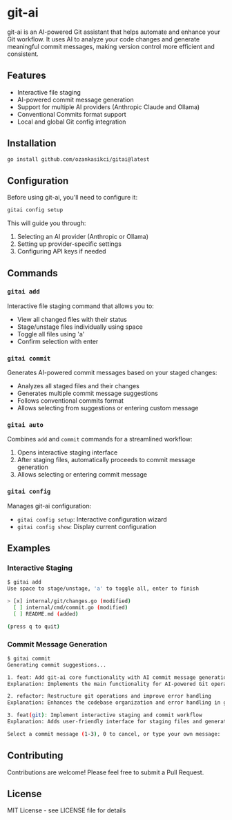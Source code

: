 # git-ai

git-ai is an AI-powered Git assistant that helps automate and enhance your Git workflow. It uses AI to analyze your code changes and generate meaningful commit messages, making version control more efficient and consistent.

## Features

- Interactive file staging
- AI-powered commit message generation
- Support for multiple AI providers (Anthropic Claude and Ollama)
- Conventional Commits format support
- Local and global Git config integration

## Installation

```bash
go install github.com/ozankasikci/gitai@latest

```

## Configuration

Before using git-ai, you'll need to configure it:

```bash
gitai config setup
```

This will guide you through:
1. Selecting an AI provider (Anthropic or Ollama)
2. Setting up provider-specific settings
3. Configuring API keys if needed

## Commands

### `gitai add`

Interactive file staging command that allows you to:
- View all changed files with their status
- Stage/unstage files individually using space
- Toggle all files using 'a'
- Confirm selection with enter

### `gitai commit`

Generates AI-powered commit messages based on your staged changes:
- Analyzes all staged files and their changes
- Generates multiple commit message suggestions
- Follows conventional commits format
- Allows selecting from suggestions or entering custom message

### `gitai auto`

Combines `add` and `commit` commands for a streamlined workflow:
1. Opens interactive staging interface
2. After staging files, automatically proceeds to commit message generation
3. Allows selecting or entering commit message

### `gitai config`

Manages git-ai configuration:
- `gitai config setup`: Interactive configuration wizard
- `gitai config show`: Display current configuration

## Examples

### Interactive Staging

```bash
$ gitai add
Use space to stage/unstage, 'a' to toggle all, enter to finish

> [x] internal/git/changes.go (modified)
  [ ] internal/cmd/commit.go (modified)
  [ ] README.md (added)

(press q to quit)
```

### Commit Message Generation

```bash
$ gitai commit
Generating commit suggestions...

1. feat: Add git-ai core functionality with AI commit message generation
Explanation: Implements the main functionality for AI-powered Git operations including file staging and commit message generation

2. refactor: Restructure git operations and improve error handling
Explanation: Enhances the codebase organization and error handling in git operations

3. feat(git): Implement interactive staging and commit workflow
Explanation: Adds user-friendly interface for staging files and generating commit messages

Select a commit message (1-3), 0 to cancel, or type your own message:
```

## Contributing

Contributions are welcome! Please feel free to submit a Pull Request.

## License

MIT License - see LICENSE file for details
